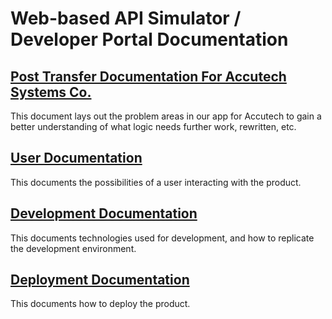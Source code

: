 # Web-based API Simulator / Developer Portal Documentation
## [Post Transfer Documentation For Accutech Systems Co.](Accutech.md)
This document lays out the problem areas in our app for Accutech to gain a better understanding of what logic needs further work, rewritten, etc.
## [User Documentation](User.md)
This documents the possibilities of a user interacting with the product.
## [Development Documentation](Development.md)
This documents technologies used for development, and how to replicate the development environment.
## [Deployment Documentation](Deployment.md)
This documents how to deploy the product.
